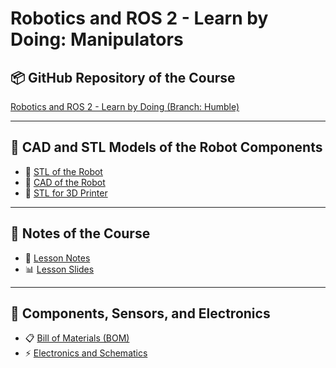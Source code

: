 # Robotics and ROS 2 - Learn by Doing: Manipulators

## 📦 GitHub Repository of the Course
[Robotics and ROS 2 - Learn by Doing (Branch: Humble)](https://github.com/AntoBrandi/Robotics-and-ROS-2-Learn-by-Doing-Manipulators/tree/humble)

---

## 🦾 CAD and STL Models of the Robot Components

- 🔗 [STL of the Robot](https://drive.google.com/drive/folders/1oXqcHm-fbpo0hpiBJAOFJbZgMTGw6nd_?usp=sharing)  
- 🔗 [CAD of the Robot](https://drive.google.com/drive/folders/1UWe0lDRsSnnI6iyeRORPfP4omIeSuNoO?usp=sharing)  
- 🔗 [STL for 3D Printer](https://drive.google.com/drive/folders/1ApMKBcd3TP1WdTV-iZeWcUgRN2qXUJoj?usp=sharing)

---

## 📝 Notes of the Course

- 📄 [Lesson Notes](https://drive.google.com/drive/folders/1y_cUt31KcGkghQHm0ZUqCsTgCaSy_opa?usp=sharing)  
- 📊 [Lesson Slides](https://drive.google.com/drive/folders/1rHYLjwRwI_0SuVyTWn7q0MEbptOCp87q?usp=sharing)

---

## 🧰 Components, Sensors, and Electronics

- 📋 [Bill of Materials (BOM)](https://docs.google.com/spreadsheets/d/1CviqYqj3aqvjTXP8Nirbr8HidmRNkj0IoDGl7H_LYjA/edit?usp=sharing)  
- ⚡ [Electronics and Schematics](https://drive.google.com/drive/folders/1w_3Db5amgPz3GZx4F96QcJ1xxkm8JqXg?usp=sharing)
